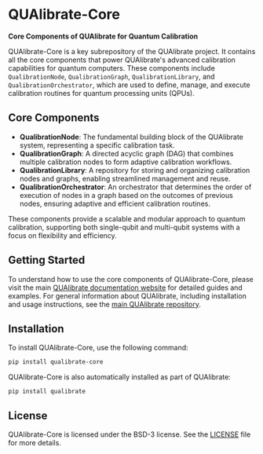 # QUAlibrate-Core

**Core Components of QUAlibrate for Quantum Calibration**

QUAlibrate-Core is a key subrepository of the QUAlibrate project. It contains all the core components that power QUAlibrate's advanced calibration capabilities for quantum computers. These components include `QualibrationNode`, `QualibrationGraph`, `QualibrationLibrary`, and `QualibrationOrchestrator`, which are used to define, manage, and execute calibration routines for quantum processing units (QPUs).

## Core Components

- **QualibrationNode**: The fundamental building block of the QUAlibrate system, representing a specific calibration task.
- **QualibrationGraph**: A directed acyclic graph (DAG) that combines multiple calibration nodes to form adaptive calibration workflows.
- **QualibrationLibrary**: A repository for storing and organizing calibration nodes and graphs, enabling streamlined management and reuse.
- **QualibrationOrchestrator**: An orchestrator that determines the order of execution of nodes in a graph based on the outcomes of previous nodes, ensuring adaptive and efficient calibration routines.

These components provide a scalable and modular approach to quantum calibration, supporting both single-qubit and multi-qubit systems with a focus on flexibility and efficiency.

## Getting Started

To understand how to use the core components of QUAlibrate-Core, please visit the main [QUAlibrate documentation website](https://qua-platform.github.io/qualibrate/) for detailed guides and examples. For general information about QUAlibrate, including installation and usage instructions, see the [main QUAlibrate repository](https://github.com/qua-platform/qualibrate).

## Installation

To install QUAlibrate-Core, use the following command:

```bash
pip install qualibrate-core
```

QUAlibrate-Core is also automatically installed as part of QUAlibrate:

```
pip install qualibrate
```

## License

QUAlibrate-Core is licensed under the BSD-3 license. See the [LICENSE](https://github.com/qua-platform/qualibrate-core/blob/main/LICENSE) file for more details.
